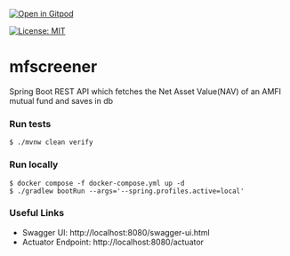 [![Open in Gitpod](https://gitpod.io/button/open-in-gitpod.svg)](https://gitpod.io/#https://github.com/rajadilipkolli/mfscreener)

[![License: MIT](https://img.shields.io/badge/License-MIT-yellow.svg)](https://opensource.org/licenses/MIT)


# mfscreener
Spring Boot REST API which fetches the Net Asset Value(NAV) of an AMFI mutual fund and saves in db

### Run tests
`$ ./mvnw clean verify`

### Run locally
```shell
$ docker compose -f docker-compose.yml up -d
$ ./gradlew bootRun --args='--spring.profiles.active=local'
```

### Useful Links
* Swagger UI: http://localhost:8080/swagger-ui.html
* Actuator Endpoint: http://localhost:8080/actuator